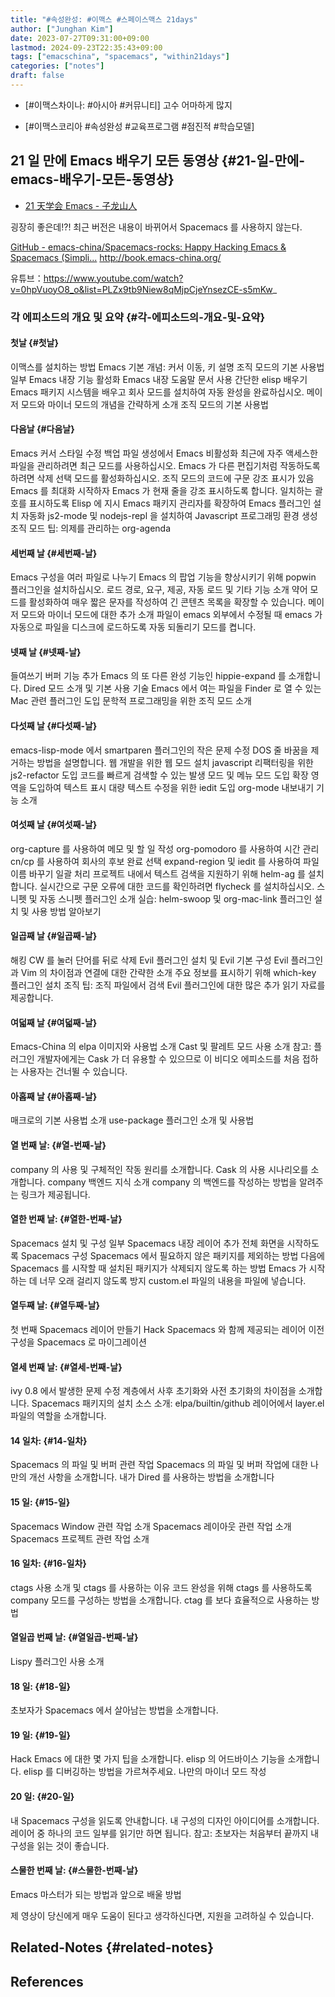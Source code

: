 ```yaml
---
title: "#속성완성: #이맥스 #스페이스맥스 21days"
author: ["Junghan Kim"]
date: 2023-07-27T09:31:00+09:00
lastmod: 2024-09-23T22:35:43+09:00
tags: ["emacschina", "spacemacs", "within21days"]
categories: ["notes"]
draft: false
---
```


-   [#이맥스차이나: #아시아 #커뮤니티] 고수 어마하게 많지

-   [#이맥스코리아 #속성완성 #교육프로그램 #점진적 #학습모델]


## 21 일 만에 Emacs 배우기 모든 동영상 {#21-일-만에-emacs-배우기-모든-동영상}

-   [21 天学会 Emacs - 子龙山人](https://zilongshanren.com/learnemacs/)

굉장히 좋은데!?! 최근 버전은 내용이 바뀌어서 Spacemacs 를 사용하지 않는다.

[GitHub - emacs-china/Spacemacs-rocks: Happy Hacking Emacs &amp; Spacemacs (Simpli...](https://github.com/emacs-china/Spacemacs-rocks) <http://book.emacs-china.org/>

유튜브：<https://www.youtube.com/watch?v=0hpVuoyO8_o&list=PLZx9tb9Niew8qMjpCjeYnsezCE-s5mKw>_


### 각 에피소드의 개요 및 요약 {#각-에피소드의-개요-및-요약}


#### 첫날 {#첫날}

이맥스를 설치하는 방법 Emacs 기본 개념: 커서 이동, 키 설명 조직 모드의 기본 사용법 일부 Emacs 내장 기능 활성화 Emacs 내장 도움말 문서 사용 간단한 elisp 배우기 Emacs 패키지 시스템을 배우고 회사 모드를 설치하여 자동 완성을 완료하십시오. 메이저 모드와 마이너 모드의 개념을 간략하게 소개 조직 모드의 기본 사용법


#### 다음날 {#다음날}

Emacs 커서 스타일 수정 백업 파일 생성에서 Emacs 비활성화 최근에 자주 액세스한 파일을 관리하려면 최근 모드를 사용하십시오. Emacs 가 다른 편집기처럼 작동하도록 하려면 삭제 선택 모드를 활성화하십시오. 조직 모드의 코드에 구문 강조 표시가 있음 Emacs 를 최대화 시작하자 Emacs 가 현재 줄을 강조 표시하도록 합니다. 일치하는 괄호를 표시하도록 Elisp 에 지시 Emacs 패키지 관리자를 확장하여 Emacs 플러그인 설치 자동화 js2-mode 및 nodejs-repl 을 설치하여 Javascript 프로그래밍 환경 생성 조직 모드 팁: 의제를 관리하는 org-agenda


#### 세번째 날 {#세번째-날}

Emacs 구성을 여러 파일로 나누기 Emacs 의 팝업 기능을 향상시키기 위해 popwin 플러그인을 설치하십시오. 로드 경로, 요구, 제공, 자동 로드 및 기타 기능 소개 약어 모드를 활성화하여 매우 짧은 문자를 작성하여 긴 콘텐츠 목록을 확장할 수 있습니다. 메이저 모드와 마이너 모드에 대한 추가 소개 파일이 emacs 외부에서 수정될 때 emacs 가 자동으로 파일을 디스크에 로드하도록 자동 되돌리기 모드를 켭니다.


#### 넷째 날 {#넷째-날}

들여쓰기 버퍼 기능 추가 Emacs 의 또 다른 완성 기능인 hippie-expand 를 소개합니다. Dired 모드 소개 및 기본 사용 기술 Emacs 에서 여는 파일을 Finder 로 열 수 있는 Mac 관련 플러그인 도입 문학적 프로그래밍을 위한 조직 모드 소개


#### 다섯째 날 {#다섯째-날}

emacs-lisp-mode 에서 smartparen 플러그인의 작은 문제 수정 DOS 줄 바꿈을 제거하는 방법을 설명합니다. 웹 개발을 위한 웹 모드 설치 javascript 리팩터링을 위한 js2-refactor 도입 코드를 빠르게 검색할 수 있는 발생 모드 및 메뉴 모드 도입 확장 영역을 도입하여 텍스트 표시 대량 텍스트 수정을 위한 iedit 도입 org-mode 내보내기 기능 소개


#### 여섯째 날 {#여섯째-날}

org-capture 를 사용하여 메모 및 할 일 작성 org-pomodoro 를 사용하여 시간 관리 cn/cp 를 사용하여 회사의 후보 완료 선택 expand-region 및 iedit 를 사용하여 파일 이름 바꾸기 일괄 처리 프로젝트 내에서 텍스트 검색을 지원하기 위해 helm-ag 를 설치합니다. 실시간으로 구문 오류에 대한 코드를 확인하려면 flycheck 를 설치하십시오. 스니펫 및 자동 스니펫 플러그인 소개 실습: helm-swoop 및 org-mac-link 플러그인 설치 및 사용 방법 알아보기


#### 일곱째 날 {#일곱째-날}

해킹 CW 를 눌러 단어를 뒤로 삭제 Evil 플러그인 설치 및 Evil 기본 구성 Evil 플러그인과 Vim 의 차이점과 연결에 대한 간략한 소개 주요 정보를 표시하기 위해 which-key 플러그인 설치 조직 팁: 조직 파일에서 검색 Evil 플러그인에 대한 많은 추가 읽기 자료를 제공합니다.


#### 여덟째 날 {#여덟째-날}

Emacs-China 의 elpa 이미지와 사용법 소개 Cast 및 팔레트 모드 사용 소개 참고: 플러그인 개발자에게는 Cask 가 더 유용할 수 있으므로 이 비디오 에피소드를 처음 접하는 사용자는 건너뛸 수 있습니다.


#### 아홉째 날 {#아홉째-날}

매크로의 기본 사용법 소개 use-package 플러그인 소개 및 사용법


#### 열 번째 날: {#열-번째-날}

company 의 사용 및 구체적인 작동 원리를 소개합니다. Cask 의 사용 시나리오를 소개합니다. company 백엔드 지식 소개 company 의 백엔드를 작성하는 방법을 알려주는 링크가 제공됩니다.


#### 열한 번째 날: {#열한-번째-날}

Spacemacs 설치 및 구성 일부 Spacemacs 내장 레이어 추가 전체 화면을 시작하도록 Spacemacs 구성 Spacemacs 에서 필요하지 않은 패키지를 제외하는 방법 다음에 Spacemacs 를 시작할 때 설치된 패키지가 삭제되지 않도록 하는 방법 Emacs 가 시작하는 데 너무 오래 걸리지 않도록 방지 custom.el 파일의 내용을 파일에 넣습니다.


#### 열두째 날: {#열두째-날}

첫 번째 Spacemacs 레이어 만들기 Hack Spacemacs 와 함께 제공되는 레이어 이전 구성을 Spacemacs 로 마이그레이션


#### 열세 번째 날: {#열세-번째-날}

ivy 0.8 에서 발생한 문제 수정 계층에서 사후 초기화와 사전 초기화의 차이점을 소개합니다. Spacemacs 패키지의 설치 소스 소개: elpa/builtin/github 레이어에서 layer.el 파일의 역할을 소개합니다.


#### 14 일차: {#14-일차}

Spacemacs 의 파일 및 버퍼 관련 작업 Spacemacs 의 파일 및 버퍼 작업에 대한 나만의 개선 사항을 소개합니다. 내가 Dired 를 사용하는 방법을 소개합니다


#### 15 일: {#15-일}

Spacemacs Window 관련 작업 소개 Spacemacs 레이아웃 관련 작업 소개 Spacemacs 프로젝트 관련 작업 소개


#### 16 일차: {#16-일차}

ctags 사용 소개 및 ctags 를 사용하는 이유 코드 완성을 위해 ctags 를 사용하도록 company 모드를 구성하는 방법을 소개합니다. ctag 를 보다 효율적으로 사용하는 방법


#### 열일곱 번째 날: {#열일곱-번째-날}

Lispy 플러그인 사용 소개


#### 18 일: {#18-일}

초보자가 Spacemacs 에서 살아남는 방법을 소개합니다.


#### 19 일: {#19-일}

Hack Emacs 에 대한 몇 가지 팁을 소개합니다. elisp 의 어드바이스 기능을 소개합니다. elisp 를 디버깅하는 방법을 가르쳐주세요. 나만의 마이너 모드 작성


#### 20 일: {#20-일}

내 Spacemacs 구성을 읽도록 안내합니다. 내 구성의 디자인 아이디어를 소개합니다. 레이어 중 하나의 코드 일부를 읽기만 하면 됩니다. 참고: 초보자는 처음부터 끝까지 내 구성을 읽는 것이 좋습니다.


#### 스물한 번째 날: {#스물한-번째-날}

Emacs 마스터가 되는 방법과 앞으로 배울 방법

제 영상이 당신에게 매우 도움이 된다고 생각하신다면, 지원을 고려하실 수 있습니다.


## Related-Notes {#related-notes}

## References

<style>.csl-entry{text-indent: -1.5em; margin-left: 1.5em;}</style><div class="csl-bib-body">
</div>
